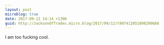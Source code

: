 ```yaml
---
layout: post
microblog: true
date: 2017-09-12 14:14 +1300
guid: http://JacksonOfTrades.micro.blog/2017/09/12/t907412051890290688.html
---
```

I am too fucking cool.
